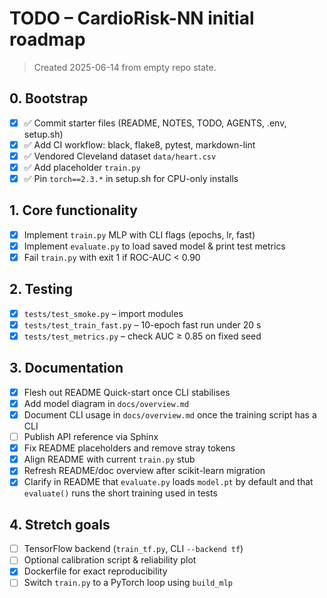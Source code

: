 # TODO – CardioRisk-NN initial roadmap

> Created 2025-06-14 from empty repo state.

## 0. Bootstrap

- [x] ✅ Commit starter files (README, NOTES, TODO, AGENTS, .env, setup.sh)
- [x] ✅ Add CI workflow: black, flake8, pytest, markdown-lint
- [x] ✅ Vendored Cleveland dataset `data/heart.csv`
- [x] ✅ Add placeholder `train.py`
- [x] ✅ Pin `torch==2.3.*` in setup.sh for CPU-only installs

## 1. Core functionality

- [x] Implement `train.py` MLP with CLI flags (epochs, lr, fast)
- [x] Implement `evaluate.py` to load saved model & print test metrics
- [x] Fail `train.py` with exit 1 if ROC-AUC < 0.90

## 2. Testing

- [x] `tests/test_smoke.py` – import modules
- [x] `tests/test_train_fast.py` – 10-epoch fast run under 20 s
- [x] `tests/test_metrics.py` – check AUC ≥ 0.85 on fixed seed

## 3. Documentation

- [x] Flesh out README Quick-start once CLI stabilises
- [x] Add model diagram in `docs/overview.md`
- [x] Document CLI usage in `docs/overview.md` once the training script has a CLI
- [ ] Publish API reference via Sphinx
- [x] Fix README placeholders and remove stray tokens
- [x] Align README with current `train.py` stub
- [x] Refresh README/doc overview after scikit-learn migration
- [x] Clarify in README that `evaluate.py` loads `model.pt` by default and that
  `evaluate()` runs the short training used in tests

## 4. Stretch goals

- [ ] TensorFlow backend (`train_tf.py`, CLI `--backend tf`)
- [ ] Optional calibration script & reliability plot
- [x] Dockerfile for exact reproducibility
- [ ] Switch `train.py` to a PyTorch loop using `build_mlp`
